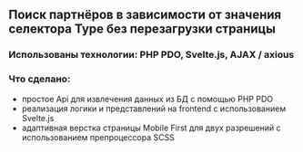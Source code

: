 ## Поиск партнёров в зависимости от значения селектора Type без перезагрузки страницы

### Использованы технологии: PHP PDO, Svelte.js, AJAX / axious

### Что сделано:
- простое Api для извлечения данных из БД с помощью PHP PDO
- реализация логики и представлений на frontend с использованием Svelte.js
- адаптивная верстка страницы Mobile First для двух разрешений с использованием препроцессора SCSS
